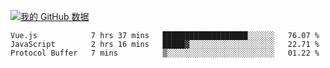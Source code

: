 [![我的 GitHub 数据](https://github-readme-stats.vercel.app/api?username=unbrain&?theme=dark)]()

<!--START_SECTION:waka-->
```text
Vue.js            7 hrs 37 mins   ███████████████████░░░░░░   76.07 % 
JavaScript        2 hrs 16 mins   █████▓░░░░░░░░░░░░░░░░░░░   22.71 % 
Protocol Buffer   7 mins          ▒░░░░░░░░░░░░░░░░░░░░░░░░   01.22 % 
```
<!--END_SECTION:waka-->
